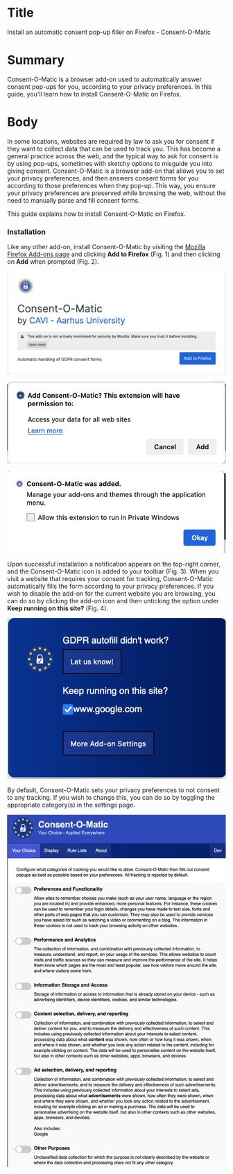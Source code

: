 # Title  #
Install an automatic consent pop-up filler on Firefox - Consent-O-Matic

# Summary #
Consent-O-Matic is a browser add-on used to automatically answer consent pop-ups for you, according to your privacy preferences. In this guide, you'll learn how to install Consent-O-Matic on Firefox.

# Body #
In some locations, websites are required by law to ask you for consent if they want to collect data that can be used to track you. This has become a general practice across the web, and the typical way to ask for consent is by using pop-ups, sometimes with sketchy options to misguide you into giving consent. Consent-O-Matic is a browser add-on that allows you to set your privacy preferences, and then answers consent forms for you according to those preferences when they pop-up. This way, you ensure your privacy preferences are preserved while browsing the web, without the need to manually parse and fill consent forms.

This guide explains how to install Consent-O-Matic on Firefox.

### Installation ###
Like any other add-on, install Consent-O-Matic by visiting the [Mozilla Firefox Add-ons page][1] and clicking **Add to Firefox** (Fig. 1) and then clicking on **Add** when prompted (Fig. 2).

![Fig. 1: Download Consent-O-Matic](../../images/Firefox/consent-o-matic-add.png?raw=true)

![Fig. 2: Add Consent-O-Matic to Firefox](../../images/Firefox/consent-o-matic-prompt.png?raw=true)

![Fig. 3: Notification of successful installation](../../images/Firefox/consent-o-matic-notify.png?raw=true)

Upon successful installation a notification appears on the top-right corner, and the Consent-O-Matic icon is added to your toolbar (Fig. 3). When you visit a website that requires your consent for tracking, Consent-O-Matic automatically fills the form according to your privacy preferences. If you wish to disable the add-on for the current website you are browsing, you can do so by clicking the add-on icon and then unticking the option under **Keep running on this site?**  (Fig. 4).

![Fig. 4: Consent-O-Matic pop-up interface](../../images/Firefox/consent-o-matic-popup.png?raw=true)

By default, Consent-O-Matic sets your privacy preferences to not consent to any tracking. If you wish to change this, you can do so by toggling the appropriate category(s) in the settings page.

![Fig. 5: Consent-O-Matic settings page](../../images/Firefox/consent-o-matic-preferences.png?raw=true)


[1]: https://addons.mozilla.org/en-US/firefox/addon/consent-o-matic/
